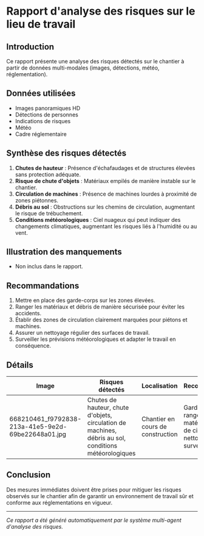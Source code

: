 # Rapport d'analyse des risques sur le lieu de travail

## Introduction
Ce rapport présente une analyse des risques détectés sur le chantier à partir de données multi-modales (images, détections, météo, réglementation).

## Données utilisées
- Images panoramiques HD
- Détections de personnes
- Indications de risques
- Météo
- Cadre réglementaire

## Synthèse des risques détectés
1. **Chutes de hauteur** : Présence d'échafaudages et de structures élevées sans protection adéquate.
2. **Risque de chute d'objets** : Matériaux empilés de manière instable sur le chantier.
3. **Circulation de machines** : Présence de machines lourdes à proximité de zones piétonnes.
4. **Débris au sol** : Obstructions sur les chemins de circulation, augmentant le risque de trébuchement.
5. **Conditions météorologiques** : Ciel nuageux qui peut indiquer des changements climatiques, augmentant les risques liés à l'humidité ou au vent.

## Illustration des manquements
- Non inclus dans le rapport.

## Recommandations
1. Mettre en place des garde-corps sur les zones élevées.
2. Ranger les matériaux et débris de manière sécurisée pour éviter les accidents.
3. Établir des zones de circulation clairement marquées pour piétons et machines.
4. Assurer un nettoyage régulier des surfaces de travail.
5. Surveiller les prévisions météorologiques et adapter le travail en conséquence.

## Détails
| Image | Risques détectés | Localisation | Recommandations |
|-------|------------------|--------------|-----------------|
| 668210461_f9792838-213a-41e5-9e2d-69be22648a01.jpg | Chutes de hauteur, chute d'objets, circulation de machines, débris au sol, conditions météorologiques | Chantier en cours de construction | Garde-corps, rangement des matériaux, zones de circulation, nettoyage régulier, surveiller le temps |

## Conclusion
Des mesures immédiates doivent être prises pour mitiguer les risques observés sur le chantier afin de garantir un environnement de travail sûr et conforme aux réglementations en vigueur.

---
*Ce rapport a été généré automatiquement par le système multi-agent d'analyse des risques.*